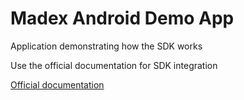 # Madex Android Demo App

Application demonstrating how the SDK works

Use the official documentation for SDK integration

[Official documentation](https://madex.gitbook.io/madex-documentation/android-sdk)

